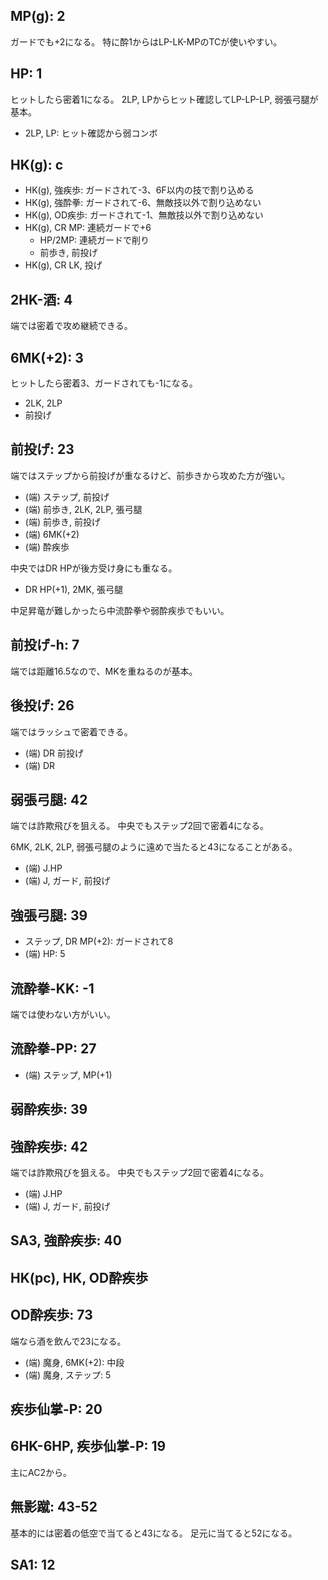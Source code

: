 ## MP(g): 2

ガードでも+2になる。
特に酔1からはLP-LK-MPのTCが使いやすい。

## HP: 1

ヒットしたら密着1になる。
2LP, LPからヒット確認してLP-LP-LP, 弱張弓腿が基本。

- 2LP, LP: ヒット確認から弱コンボ

## HK(g): c

- HK(g), 強疾歩: ガードされて-3、6F以内の技で割り込める
- HK(g), 強酔拳: ガードされて-6、無敵技以外で割り込めない
- HK(g), OD疾歩: ガードされて-1、無敵技以外で割り込めない
- HK(g), CR MP: 連続ガードで+6
  - HP/2MP: 連続ガードで削り
  - 前歩き, 前投げ
- HK(g), CR LK, 投げ

## 2HK-酒: 4

端では密着で攻め継続できる。

## 6MK(+2): 3

ヒットしたら密着3、ガードされても-1になる。

- 2LK, 2LP
- 前投げ

## 前投げ: 23

端ではステップから前投げが重なるけど、前歩きから攻めた方が強い。

- (端) ステップ, 前投げ
- (端) 前歩き, 2LK, 2LP, 張弓腿
- (端) 前歩き, 前投げ
- (端) 6MK(+2)
- (端) 酔疾歩

中央ではDR HPが後方受け身にも重なる。

- DR HP(+1), 2MK, 張弓腿

中足昇竜が難しかったら中流酔拳や弱酔疾歩でもいい。

## 前投げ-h: 7

端では距離16.5なので、MKを重ねるのが基本。

## 後投げ: 26

端ではラッシュで密着できる。

- (端) DR 前投げ
- (端) DR

## 弱張弓腿: 42

端では詐欺飛びを狙える。
中央でもステップ2回で密着4になる。

6MK, 2LK, 2LP, 弱張弓腿のように遠めで当たると43になることがある。

- (端) J.HP
- (端) J, ガード, 前投げ

## 強張弓腿: 39

- ステップ, DR MP(+2): ガードされて8
- (端) HP: 5

## 流酔拳-KK: -1

端では使わない方がいい。

## 流酔拳-PP: 27

- (端) ステップ, MP(+1)

## 弱酔疾歩: 39

## 強酔疾歩: 42

端では詐欺飛びを狙える。
中央でもステップ2回で密着4になる。

- (端) J.HP
- (端) J, ガード, 前投げ

## SA3, 強酔疾歩: 40

## HK(pc), HK, OD酔疾歩

## OD酔疾歩: 73

端なら酒を飲んで23になる。

- (端) 魔身, 6MK(+2): 中段
- (端) 魔身, ステップ: 5

## 疾歩仙掌-P: 20

## 6HK-6HP, 疾歩仙掌-P: 19

主にAC2から。

## 無影蹴: 43-52

基本的には密着の低空で当てると43になる。
足元に当てると52になる。

## SA1: 12
